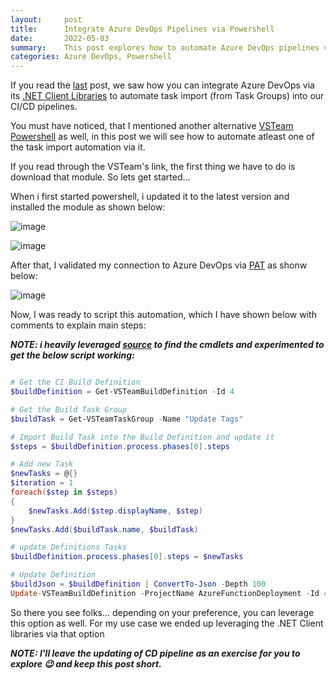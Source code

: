 ```yaml
---
layout:     post
title:      Integrate Azure DevOps Pipelines via Powershell
date:       2022-05-03
summary:    This post explores how to automate Azure DevOps pipelines via its Powershell module
categories: Azure DevOps, Powershell
---
```


If you read the [last]({{site.url}}/Integrate-Azure-DevOps-Pipelines-Via-Code) post, we saw how you can integrate Azure DevOps via its [.NET Client Libraries](https://docs.microsoft.com/en-us/azure/devops/integrate/concepts/dotnet-client-libraries?view=azure-devops) to automate task import (from Task Groups) into our CI/CD pipelines.

You must have noticed, that I mentioned another alternative [VSTeam Powershell](https://github.com/MethodsAndPractices/vsteam) as well, in this post we will see how to automate atleast one of the task import automation via it.

If you read through the VSTeam's link, the first thing we have to do is download that module. So lets get started...

When i first started powershell, i updated it to the latest version and installed the module as shown below:

![image]({{site.url}}/images/devops-ps-1.png)

![image]({{site.url}}/images/devops-ps-2.png)

After that, I validated my connection to Azure DevOps via [PAT]() as shonw below: 

![image]({{site.url}}/images/devops-ps-3.png)

Now, I was ready to script this automation, which I have shown below with comments to explain main steps:

***NOTE:  i heavily leveraged [source](https://github.com/MethodsAndPractices/vsteam/tree/trunk/Source/Public) to find the cmdlets and experimented to get the below script working:*** 

~~~powershell

# Get the CI Build Definition
$buildDefinition = Get-VSTeamBuildDefinition -Id 4

# Get the Build Task Group
$buildTask = Get-VSTeamTaskGroup -Name "Update Tags"

# Import Build Task into the Build Definition and update it
$steps = $buildDefinition.process.phases[0].steps

# Add new Task
$newTasks = @{}
$iteration = 1
foreach($step in $steps)
{
	$newTasks.Add($step.displayName, $step)
}
$newTasks.Add($buildTask.name, $buildTask)

# update Definitions Tasks
$buildDefinition.process.phases[0].steps = $newTasks

# Update Definition
$buildJson = $buildDefinition | ConvertTo-Json -Depth 100
Update-VSTeamBuildDefinition -ProjectName AzureFunctionDeployment -Id 4 -BuildDefinition $buildJson

~~~

So there you see folks... depending on your preference, you can leverage this option as well. For my use case we ended up leveraging the .NET Client libraries via that option

***NOTE: I'll leave the updating of CD pipeline as an  exercise for you to explore 😉 and keep this post short.***


